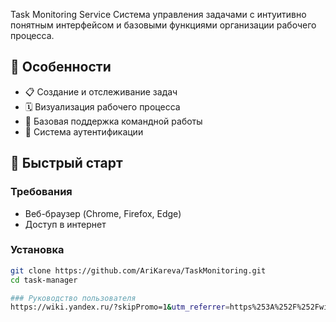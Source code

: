 Task Monitoring Service
Система управления задачами с интуитивно понятным интерфейсом и базовыми функциями организации рабочего процесса.

## 🌟 Особенности

- 📋 Создание и отслеживание задач
- 🗓️ Визуализация рабочего процесса
- 👥 Базовая поддержка командной работы
- 🔐 Система аутентификации

## 🚀 Быстрый старт

### Требования
- Веб-браузер (Chrome, Firefox, Edge)
- Доступ в интернет

### Установка
```bash
git clone https://github.com/AriKareva/TaskMonitoring.git
cd task-manager

### Руководство пользователя
https://wiki.yandex.ru/?skipPromo=1&utm_referrer=https%253A%252F%252Fwiki.yandex.ru%252F
